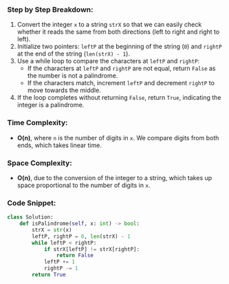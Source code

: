 ### Step by Step Breakdown:
1. Convert the integer `x` to a string `strX` so that we can easily check whether it reads the same from both directions (left to right and right to left).
2. Initialize two pointers: `leftP` at the beginning of the string (`0`) and `rightP` at the end of the string (`len(strX) - 1`).
3. Use a while loop to compare the characters at `leftP` and `rightP`:
   - If the characters at `leftP` and `rightP` are not equal, return `False` as the number is not a palindrome.
   - If the characters match, increment `leftP` and decrement `rightP` to move towards the middle.
4. If the loop completes without returning `False`, return `True`, indicating the integer is a palindrome.

### Time Complexity:
- **O(n)**, where `n` is the number of digits in `x`. We compare digits from both ends, which takes linear time.

### Space Complexity:
- **O(n)**, due to the conversion of the integer to a string, which takes up space proportional to the number of digits in `x`.

### Code Snippet:
```python
class Solution:
    def isPalindrome(self, x: int) -> bool:
        strX = str(x)
        leftP, rightP = 0, len(strX) - 1
        while leftP < rightP:
            if strX[leftP] != strX[rightP]:
                return False
            leftP += 1
            rightP -= 1
        return True
